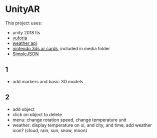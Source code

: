 # UnityAR

This project uses:
- unity 2018 lts
- [vuforia](https://developer.vuforia.com/)
- [weather api](https://openweathermap.org/api)
- [nintendo 3ds ar cards](https://www.nintendo.com/3ds/ar-cards/), included in media folder
- [SimpleJSON](http://wiki.unity3d.com/index.php/SimpleJSON)

## 1
- add markers and basic 3D models

## 2
- add object
- click on object to delete
- menu: change rotation speed, change temperature unit
- weather: display temperature on ui, and city, and time, add weather icon? (cloud, rain, sun, snow, moon)
